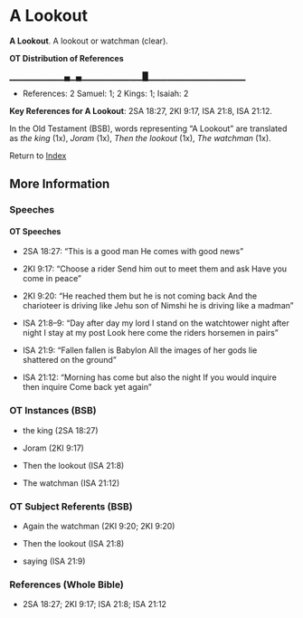 # A Lookout
**A Lookout**. 
A lookout or watchman (clear). 


**OT Distribution of References**

▁▁▁▁▁▁▁▁▁▄▁▄▁▁▁▁▁▁▁▁▁▁█▁▁▁▁▁▁▁▁▁▁▁▁▁▁▁▁
* References: 2 Samuel: 1; 2 Kings: 1; Isaiah: 2



**Key References for A Lookout**: 
2SA 18:27, 2KI 9:17, ISA 21:8, ISA 21:12. 


In the Old Testament (BSB), words representing “A Lookout” are translated as 
*the king* (1x), *Joram* (1x), *Then the lookout* (1x), *The watchman* (1x). 




Return to [Index](00-Index.md)

## More Information

### Speeches

#### OT Speeches

* 2SA 18:27: “This is a good man He comes with good news”

* 2KI 9:17: “Choose a rider Send him out to meet them and ask Have you come in peace”

* 2KI 9:20: “He reached them but he is not coming back And the charioteer is driving like Jehu son of Nimshi he is driving like a madman”

* ISA 21:8–9: “Day after day my lord I stand on the watchtower night after night I stay at my post Look here come the riders horsemen in pairs”

* ISA 21:9: “Fallen fallen is Babylon All the images of her gods lie shattered on the ground”

* ISA 21:12: “Morning has come but also the night If you would inquire then inquire Come back yet again”

### OT Instances (BSB)

* the king (2SA 18:27)

* Joram (2KI 9:17)

* Then the lookout (ISA 21:8)

* The watchman (ISA 21:12)



### OT Subject Referents (BSB)

* Again the watchman (2KI 9:20; 2KI 9:20)

* Then the lookout (ISA 21:8)

* saying (ISA 21:9)



### References (Whole Bible)

* 2SA 18:27; 2KI 9:17; ISA 21:8; ISA 21:12



